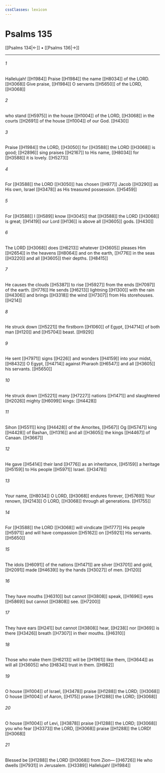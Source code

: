 ```yaml
---
cssClasses: lexicon
---
```


# Psalms 135

[[Psalms 134|←]] • [[Psalms 136|→]]

---

###### 1
Hallelujah! [[H1984]] Praise [[H1984]] the name [[H8034]] of the LORD. [[H3068]] Give praise, [[H1984]] O servants [[H5650]] of the LORD, [[H3068]]

###### 2
who stand [[H5975]] in the house [[H1004]] of the LORD, [[H3068]] in the courts [[H2691]] of the house [[H1004]] of our God. [[H430]]

###### 3
Praise [[H1984]] the LORD, [[H3050]] for [[H3588]] the LORD [[H3068]] is good; [[H2896]] sing praises [[H2167]] to His name, [[H8034]] for [[H3588]] it is lovely. [[H5273]]

###### 4
For [[H3588]] the LORD [[H3050]] has chosen [[H977]] Jacob [[H3290]] as His own,  Israel [[H3478]] as His treasured possession. [[H5459]]

###### 5
For [[H3588]] I [[H589]] know [[H3045]] that [[H3588]] the LORD [[H3068]] is great; [[H1419]] our Lord [[H136]] is above all [[H3605]] gods. [[H430]]

###### 6
The LORD [[H3068]] does [[H6213]] whatever [[H3605]] pleases Him [[H2654]] in the heavens [[H8064]] and on the earth, [[H776]] in the seas [[H3220]] and all [[H3605]] their depths. [[H8415]]

###### 7
He causes the clouds [[H5387]] to rise [[H5927]] from the ends [[H7097]] of the earth. [[H776]] He sends [[H6213]] lightning [[H1300]] with the rain [[H4306]] and brings [[H3318]] the wind [[H7307]] from His storehouses. [[H214]]

###### 8
He struck down [[H5221]] the firstborn [[H1060]] of Egypt, [[H4714]] of both man [[H120]] and [[H5704]] beast. [[H929]]

###### 9
He sent [[H7971]] signs [[H226]] and wonders [[H4159]] into your midst, [[H8432]] O Egypt, [[H4714]] against Pharaoh [[H6547]] and all [[H3605]] his servants. [[H5650]]

###### 10
He struck down [[H5221]] many [[H7227]] nations [[H1471]] and slaughtered [[H2026]] mighty [[H6099]] kings: [[H4428]]

###### 11
Sihon [[H5511]] king [[H4428]] of the Amorites, [[H567]] Og [[H5747]] king [[H4428]] of Bashan, [[H1316]] and all [[H3605]] the kings [[H4467]] of Canaan. [[H3667]]

###### 12
He gave [[H5414]] their land [[H776]] as an inheritance, [[H5159]] a heritage [[H5159]] to His people [[H5971]] Israel. [[H3478]]

###### 13
Your name, [[H8034]] O LORD, [[H3068]] endures forever, [[H5769]] Your renown, [[H2143]] O LORD, [[H3068]] through all generations. [[H1755]]

###### 14
For [[H3588]] the LORD [[H3068]] will vindicate [[H1777]] His people [[H5971]] and will have compassion [[H5162]] on [[H5921]] His servants. [[H5650]]

###### 15
The idols [[H6091]] of the nations [[H1471]] are silver [[H3701]] and gold, [[H2091]] made [[H4639]] by the hands [[H3027]] of men. [[H120]]

###### 16
They have mouths [[H6310]] but cannot [[H3808]] speak, [[H1696]] eyes [[H5869]] but cannot [[H3808]] see. [[H7200]]

###### 17
They have ears [[H241]] but cannot [[H3808]] hear, [[H238]] nor [[H369]] is there [[H3426]] breath [[H7307]] in their mouths. [[H6310]]

###### 18
Those who make them [[H6213]] will be [[H1961]] like them, [[H3644]] as will all [[H3605]] who [[H834]] trust in them. [[H982]]

###### 19
O house [[H1004]] of Israel, [[H3478]] praise [[H1288]] the LORD; [[H3068]] O house [[H1004]] of Aaron, [[H175]] praise [[H1288]] the LORD; [[H3068]]

###### 20
O house [[H1004]] of Levi, [[H3878]] praise [[H1288]] the LORD; [[H3068]] you who fear [[H3373]] the LORD, [[H3068]] praise [[H1288]] the LORD! [[H3068]]

###### 21
Blessed be [[H1288]] the LORD [[H3068]] from Zion— [[H6726]] He who dwells [[H7931]] in Jerusalem. [[H3389]] Hallelujah! [[H1984]]

